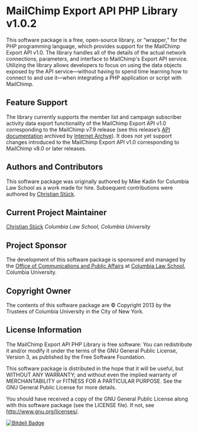 MailChimp Export API PHP Library v1.0.2
===========================

This software package is a free, open-source library, or &ldquo;wrapper,&rdquo;
for the PHP programming language, which provides support for the MailChimp
Export API v1.0. The library handles all of the details of the actual network
connections, parameters, and interface to MailChimp's Export API service.
Utilizing the library allows developers to focus on using the data objects
exposed by the API service&mdash;without having to spend time learning how to
connect to and use it&mdash;when integrating a PHP application or script
with MailChimp.

Feature Support
---------------

The library currently supports the member list and campaign subscriber activity
data export functionality of the MailChimp Export API v1.0 corresponding to the
MailChimp v7.9 release (see this release&rsquo;s
[API documentation](http://web.archive.org/web/20130124182745/http://apidocs.mailchimp.com/export/1.0/)
archived by [Internet Archve](http://archive.org)).
It does not yet support changes introduced to the MailChimp Export API v1.0
corresponding to MailChimp v8.0 or later releases.

Authors and Contributors
------------------------

This software package was originally authored by Mike Kadin for
Columbia Law School as a work made for hire. Subsequent contributions were
authored by [Christian St&uuml;ck](christian.stuck@columbia.edu).

Current Project Maintainer
--------------------------

[Christian St&uuml;ck](christian.stuck@columbia.edu)
*Columbia Law School, Columbia University*

Project Sponsor
---------------

The development of this software package is sponsored and managed by the
[Office of Communications and Public Affairs](http://www.law.columbia.edu/communications)
at [Columbia Law School](http://www.law.columbia.edu), Columbia University.

Copyright Owner
---------------

The contents of this software package are &copy; Copyright 2013 by the
Trustees of Columbia University in the City of New York.

License Information
-------------------

The MailChimp Export API PHP Library is free software: You can redistribute
it and/or modify it under the terms of the GNU General Public License,
Version 3, as published by the Free Software Foundation.

This software package is distributed in the hope that it will be useful,
but WITHOUT ANY WARRANTY; and without even the implied warranty of
MERCHANTABILITY or FITNESS FOR A PARTICULAR PURPOSE. See the
GNU General Public License for more details.

You should have received a copy of the GNU General Public License
along with this software package (see the LICENSE file). If not,
see <http://www.gnu.org/licenses/>.

[![Bitdeli Badge](https://d2weczhvl823v0.cloudfront.net/columbialawschool/mailchimp-export-api-php/trend.png)](https://bitdeli.com/free "Bitdeli Badge")

